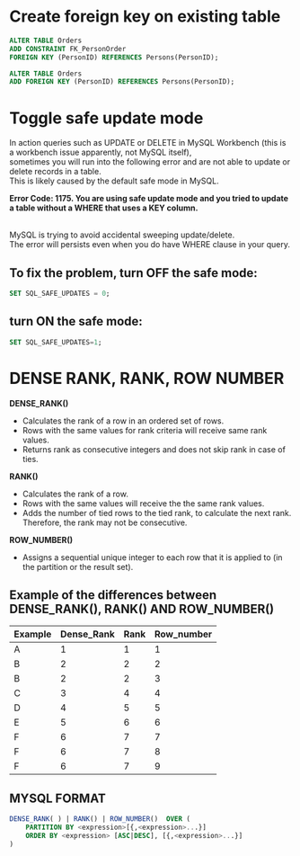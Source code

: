 # Create foreign key on existing table 

```sql
ALTER TABLE Orders
ADD CONSTRAINT FK_PersonOrder
FOREIGN KEY (PersonID) REFERENCES Persons(PersonID);
```

```sql
ALTER TABLE Orders
ADD FOREIGN KEY (PersonID) REFERENCES Persons(PersonID);
```

# Toggle safe update mode
In action queries such as UPDATE or DELETE in MySQL Workbench (this is a workbench issue apparently, not MySQL itself), 
<br/>sometimes you will run into the following error and are not able to update or delete records in a table. 
<br/>This is likely caused by the default safe mode in MySQL. 

<b>Error Code: 1175. You are using safe update mode and you tried to update a table without a WHERE that uses a KEY column.</b>

<br/>MySQL is trying to avoid accidental sweeping update/delete. 
<br/>The error will persists even when you do have WHERE clause in your query.

## To fix the problem, turn OFF the safe mode:

```sql
SET SQL_SAFE_UPDATES = 0;
```
## turn ON the safe mode:

```sql
SET SQL_SAFE_UPDATES=1;
```

# DENSE RANK, RANK, ROW NUMBER 

<b>DENSE_RANK()</b> 
- Calculates the rank of a row in an ordered set of rows. 
- Rows with the same values for rank criteria will receive same rank values.
- Returns rank as consecutive integers and does not skip rank in case of ties. 

<b>RANK()</b>
- Calculates the rank of a row. 
- Rows with the same values will receive the the same rank values.
- Adds the number of tied rows to the tied rank, to calculate the next rank. Therefore, the rank may not be consecutive.

<b>ROW_NUMBER()</b>
- Assigns a sequential unique integer to each row that it is applied to (in the partition or the result set).

## Example of the differences between DENSE_RANK(), RANK() AND ROW_NUMBER()


| Example | Dense_Rank | Rank | Row_number |
| --- | --- | --- | ---|
| A | 1 | 1 | 1 |
| B | 2 | 2 | 2|
| B | 2 | 2 | 3|
| C | 3 | 4 | 4|
| D | 4 | 5 | 5|
| E | 5 | 6 | 6|
| F | 6 | 7 | 7|
| F | 6 | 7 | 8|
| F | 6 | 7 | 9|

## MYSQL FORMAT 
```sql
DENSE_RANK( ) | RANK() | ROW_NUMBER()  OVER (
    PARTITION BY <expression>[{,<expression>...}]
    ORDER BY <expression> [ASC|DESC], [{,<expression>...}]
)
```

